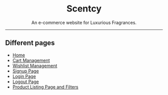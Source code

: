 
<h1 align="center">Scentcy</h1>
<p align="center" >An e-commerce website for Luxurious Fragrances.</p>

---

## Different pages

- [Home](https://scentcy.netlify.app/#)
- [Cart Management](https://scentcy.netlify.app/page/Cart/cart.html)
- [Wishlist Management](https://scentcy.netlify.app/page/Wishlist/wishlist.html)
- [Signup Page](https://scentcy.netlify.app/page/Signup/signup.html)
- [Login Page](https://scentcy.netlify.app/page/Login/login.html)
- [Logout Page](https://scentcy.netlify.app/page/Logout/logout.html)
- [Product Listing Page and Filters](https://scentcy.netlify.app/page/Product/product.html)
